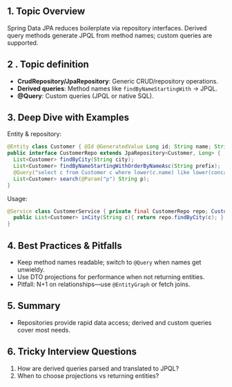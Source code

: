 ## 1. Topic Overview

Spring Data JPA reduces boilerplate via repository interfaces. Derived query methods generate JPQL from method names; custom queries are supported.

## 2 . Topic definition

- **CrudRepository/JpaRepository**: Generic CRUD/repository operations.
- **Derived queries**: Method names like `findByNameStartingWith` → JPQL.
- **@Query**: Custom queries (JPQL or native SQL).

## 3. Deep Dive with Examples

Entity & repository:
```java
@Entity class Customer { @Id @GeneratedValue Long id; String name; String city; }
public interface CustomerRepo extends JpaRepository<Customer, Long> {
  List<Customer> findByCity(String city);
  List<Customer> findByNameStartingWithOrderByNameAsc(String prefix);
  @Query("select c from Customer c where lower(c.name) like lower(concat(:p,'%'))")
  List<Customer> search(@Param("p") String p);
}
```

Usage:
```java
@Service class CustomerService { private final CustomerRepo repo; CustomerService(CustomerRepo r){this.repo=r;}
  public List<Customer> inCity(String c){ return repo.findByCity(c); }
}
```

## 4. Best Practices & Pitfalls

- Keep method names readable; switch to `@Query` when names get unwieldy.
- Use DTO projections for performance when not returning entities.
- Pitfall: N+1 on relationships—use `@EntityGraph` or fetch joins.

## 5. Summary

- Repositories provide rapid data access; derived and custom queries cover most needs.

## 6. Tricky Interview Questions

1) How are derived queries parsed and translated to JPQL?
2) When to choose projections vs returning entities?

